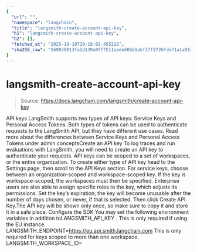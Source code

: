 ```yaml
---
{
  "url": "",
  "namespace": "langchain",
  "title": "langsmith-create-account-api-key",
  "h1": "langsmith-create-account-api-key",
  "h2": [],
  "fetched_at": "2025-10-19T19:18:02.455222",
  "sha256_raw": "569030013fa1d139a0ff7511aade605b1abf17f9726fde71a1a91ac2295f080a"
}
---
```


# langsmith-create-account-api-key

> Source: https://docs.langchain.com/langsmith/create-account-api-key

API keys
LangSmith supports two types of API keys: Service Keys and Personal Access Tokens. Both types of tokens can be used to authenticate requests to the LangSmith API, but they have different use cases. Read more about the differences between Service Keys and Personal Access Tokens under admin conceptsCreate an API key
To log traces and run evaluations with LangSmith, you will need to create an API key to authenticate your requests. API keys can be scoped to a set of workspaces, or the entire organization. To create either type of API key head to the Settings page, then scroll to the API Keys section. For service keys, choose between an organization-scoped and workspace-scoped key. If the key is workspace-scoped, the workspaces must then be specified. Enterprise users are also able to assign specific roles to the key, which adjusts its permissions. Set the key’s expiration; the key will become unusable after the number of days chosen, or never, if that is selected. Then click Create API Key.The API key will be shown only once, so make sure to copy it and store it in a safe place.
Configure the SDK
You may set the following environment variables in addition toLANGSMITH_API_KEY
.
This is only required if using the EU instance.
LANGSMITH_ENDPOINT=https://eu.api.smith.langchain.com
This is only required for keys scoped to more than one workspace.
LANGSMITH_WORKSPACE_ID=<Workspace ID>